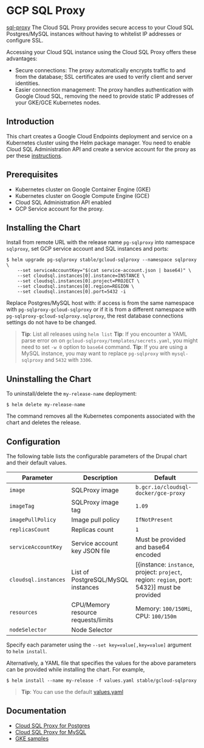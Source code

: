 # GCP SQL Proxy

[sql-proxy](https://cloud.google.com/sql/docs/postgres/sql-proxy) The Cloud SQL Proxy provides secure access to your Cloud SQL Postgres/MySQL instances without having to whitelist IP addresses or configure SSL.

Accessing your Cloud SQL instance using the Cloud SQL Proxy offers these advantages:

* Secure connections: The proxy automatically encrypts traffic to and from the database; SSL certificates are used to verify client and server identities.
* Easier connection management: The proxy handles authentication with Google Cloud SQL, removing the need to provide static IP addresses of your GKE/GCE Kubernetes nodes.

## Introduction

This chart creates a Google Cloud Endpoints deployment and service on a Kubernetes cluster using the Helm package manager.
You need to enable Cloud SQL Administration API and create a service account for the proxy as per these [instructions](https://cloud.google.com/sql/docs/postgres/connect-container-engine).

## Prerequisites

- Kubernetes cluster on Google Container Engine (GKE)
- Kubernetes cluster on Google Compute Engine (GCE)
- Cloud SQL Administration API enabled
- GCP Service account for the proxy.

## Installing the Chart

Install from remote URL with the release name `pg-sqlproxy` into namespace `sqlproxy`, set GCP service account and SQL instances and ports:

```console
$ helm upgrade pg-sqlproxy stable/gcloud-sqlproxy --namespace sqlproxy \
    --set serviceAccountKey="$(cat service-account.json | base64)" \
    --set cloudsql.instances[0].instance=INSTANCE \
    --set cloudsql.instances[0].project=PROJECT \
    --set cloudsql.instances[0].region=REGION \
    --set cloudsql.instances[0].port=5432 -i
```

Replace Postgres/MySQL host with: if access is from the same namespace with `pg-sqlproxy-gcloud-sqlproxy` or if it is from a different namespace with `pg-sqlproxy-gcloud-sqlproxy.sqlproxy`, the rest database connections settings do not have to be changed.

> **Tip**: List all releases using `helm list`
> **Tip**: If you encounter a YAML parse error on on `gcloud-sqlproxy/templates/secrets.yaml`, you might need to set `-w 0` option to `base64` command.
> **Tip**: If you are using a MySQL instance, you may want to replace `pg-sqlproxy` with `mysql-sqlproxy` and `5432` with `3306`.

## Uninstalling the Chart

To uninstall/delete the `my-release-name` deployment:

```console
$ helm delete my-release-name
```

The command removes all the Kubernetes components associated with the chart and deletes the release.

## Configuration

The following table lists the configurable parameters of the Drupal chart and their default values.

| Parameter                         | Description                            | Default                                                   |
| --------------------------------- | -------------------------------------- | --------------------------------------------------------- |
| `image`                           | SQLProxy image                         | `b.gcr.io/cloudsql-docker/gce-proxy`                      |
| `imageTag`                        | SQLProxy image tag                     | `1.09`                                                    |
| `imagePullPolicy`                 | Image pull policy                      | `IfNotPresent`                                            |
| `replicasCount`                   | Replicas count                         | `1`                                                       |
| `serviceAccountKey`               | Service account key JSON file          | Must be provided and base64 encoded                       |
| `cloudsql.instances`              | List of PostgreSQL/MySQL instances     | [{instance: `instance`, project: `project`, region: `region`, port: 5432}] must be provided                |
| `resources`                       | CPU/Memory resource requests/limits    | Memory: `100/150Mi`, CPU: `100/150m`                      |
| `nodeSelector`                    | Node Selector                          |                                                           |

Specify each parameter using the `--set key=value[,key=value]` argument to `helm install`.

Alternatively, a YAML file that specifies the values for the above parameters can be provided while installing the chart. For example,

```console
$ helm install --name my-release -f values.yaml stable/gcloud-sqlproxy
```
> **Tip**: You can use the default [values.yaml](values.yaml)

## Documentation

- [Cloud SQL Proxy for Postgres](https://cloud.google.com/sql/docs/postgres/sql-proxy)
- [Cloud SQL Proxy for MySQL](https://cloud.google.com/sql/docs/mysql/sql-proxy)
- [GKE samples](https://github.com/GoogleCloudPlatform/container-engine-samples/tree/master/cloudsql)
